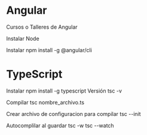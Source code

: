 # Angular
Cursos o Talleres de Angular

Instalar Node

Instalar 
    npm install -g @angular/cli

# TypeScript

Instalar
    npm install -g typescript
Versión
    tsc -v

Compilar
    tsc nombre_archivo.ts

Crear archivo de configuracion para compilar
    tsc --init

Autocomplilar al guardar
    tsc -w
    tsc --watch
